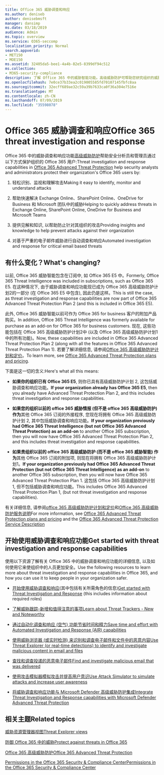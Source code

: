 ```yaml
---
title: Office 365 威胁调查和响应
ms.author: deniseb
author: denisebmsft
manager: dansimp
ms.date: 03/18/2019
audience: Admin
ms.topic: overview
ms.service: O365-seccomp
localization_priority: Normal
search.appverid:
- MET150
- MOE150
ms.assetid: 32405da5-bee1-4a4b-82e5-8399df94c512
ms.collection:
- M365-security-compliance
description: 了解 Office 365 中的威胁智能功能。高级威胁防护可帮助您研究组织的威胁、响应恶意软件、网络钓鱼和 Office 365 已代表您检测到的其他攻击, 并搜索威胁指示器.
ms.openlocfilehash: 7e0ce37b33ea2c019005585fd70107145fbfc8aa
ms.sourcegitcommit: 32ecff689ae32c59a39b7633ca0f36a304e7516e
ms.translationtype: MT
ms.contentlocale: zh-CN
ms.lasthandoff: 07/09/2019
ms.locfileid: "35598078"
---
```

# <a name="office-365-threat-investigation-and-response"></a><span data-ttu-id="bfe7d-103">Office 365 威胁调查和响应</span><span class="sxs-lookup"><span data-stu-id="bfe7d-103">Office 365 threat investigation and response</span></span>

<span data-ttu-id="bfe7d-104">Office 365 中的威胁调查和响应功能[高级威胁防护](office-365-atp.md)帮助安全分析员和管理员通过以下方式保护组织的 Office 365 用户:</span><span class="sxs-lookup"><span data-stu-id="bfe7d-104">Threat investigation and response capabilities in [Office 365 Advanced Threat Protection](office-365-atp.md) help security analysts and administrators protect their organization's Office 365 users by:</span></span>
  
1. <span data-ttu-id="bfe7d-105">轻松识别、监视和理解攻击</span><span class="sxs-lookup"><span data-stu-id="bfe7d-105">Making it easy to identify, monitor and understand attacks</span></span>
    
2. <span data-ttu-id="bfe7d-106">帮助快速解决 Exchange Online、SharePoint Online、OneDrive for Business 和 Microsoft 团队中的威胁</span><span class="sxs-lookup"><span data-stu-id="bfe7d-106">Helping to quickly address threats in Exchange Online, SharePoint Online, OneDrive for Business and Microsoft Teams</span></span>
    
3. <span data-ttu-id="bfe7d-107">提供见解和知识, 以帮助防止针对其组织的攻击</span><span class="sxs-lookup"><span data-stu-id="bfe7d-107">Providing insights and knowledge to help prevent attacks against their organization</span></span>

4. <span data-ttu-id="bfe7d-108">对基于严重的电子邮件威胁进行自动调查和响应</span><span class="sxs-lookup"><span data-stu-id="bfe7d-108">Automated investigation and response for critical email based threats</span></span>
    
 
## <a name="whats-changing"></a><span data-ttu-id="bfe7d-109">有什么变化？</span><span class="sxs-lookup"><span data-stu-id="bfe7d-109">What's changing?</span></span>

<span data-ttu-id="bfe7d-110">以前, Office 365 威胁智能包含在订阅中, 如 Office 365 E5 中。</span><span class="sxs-lookup"><span data-stu-id="bfe7d-110">Formerly, Office 365 Threat Intelligence was included in subscriptions, such as Office 365 E5.</span></span> <span data-ttu-id="bfe7d-111">在这种情况下, 由于威胁调查和响应功能现已成为 Office 365 高级威胁防护计划2的一部分 (在 Office 365 E5 中包含), 因此仍是这样。</span><span class="sxs-lookup"><span data-stu-id="bfe7d-111">This is still the case, as threat investigation and response capabilities are now part of Office 365 Advanced Threat Protection Plan 2 (and this is included in Office 365 E5).</span></span> 

<span data-ttu-id="bfe7d-112">此外, Office 365 威胁智能以前可作为 Office 365 for business 客户的附加产品购买。</span><span class="sxs-lookup"><span data-stu-id="bfe7d-112">In addition, Office 365 Threat Intelligence was formerly available for purchase as an add-on for Office 365 for business customers.</span></span> <span data-ttu-id="bfe7d-113">现在, 这些功能包括在 Office 365 高级威胁防护计划2中 (以及 Office 365 高级威胁防护计划1中的所有功能)。</span><span class="sxs-lookup"><span data-stu-id="bfe7d-113">Now, these capabilities are included in Office 365 Advanced Threat Protection Plan 2 (along with all the features in Office 365 Advanced Threat Protection Plan 1).</span></span> <span data-ttu-id="bfe7d-114">若要了解详细信息, 请参阅[Office 365 高级威胁防护计划和定价](https://products.office.com/exchange/advance-threat-protection)。</span><span class="sxs-lookup"><span data-stu-id="bfe7d-114">To learn more, see [Office 365 Advanced Threat Protection plans and pricing](https://products.office.com/exchange/advance-threat-protection).</span></span>

<span data-ttu-id="bfe7d-115">下面是这一切的含义:</span><span class="sxs-lookup"><span data-stu-id="bfe7d-115">Here's what all this means:</span></span>

- <span data-ttu-id="bfe7d-116">**如果你的组织已有 Office 365 E5**, 则你已具有高级威胁防护计划 2, 这包括威胁调查和响应功能。</span><span class="sxs-lookup"><span data-stu-id="bfe7d-116">**If your organization already has Office 365 E5**, then you already have Advanced Threat Protection Plan 2, and this includes threat investigation and response capabilities.</span></span>

- <span data-ttu-id="bfe7d-117">**如果您的组织以前的 office 365 威胁情报 (但不是 office 365 高级威胁防护) 作为**其他 Office 365 订阅的外接程序, 您现在将拥有 Office 365 高级威胁防护计划 2, 其中包括威胁调查和响应功能。</span><span class="sxs-lookup"><span data-stu-id="bfe7d-117">**If your organization previously had Office 365 Threat Intelligence (but not Office 365 Advanced Threat Protection) as an add-on** to another Office 365 subscription, then you will now have Office 365 Advanced Threat Protection Plan 2, and this includes threat investigation and response capabilities.</span></span> 

- <span data-ttu-id="bfe7d-118">**如果贵组织以前的 office 365 高级威胁防护 (而不是 office 365 威胁智能) 作为**其他 Office 365 订阅的附加项, 则现在将拥有 Office 365 高级威胁防护计划1。</span><span class="sxs-lookup"><span data-stu-id="bfe7d-118">**If your organization previously had Office 365 Advanced Threat Protection (but not Office 365 Threat Intelligence) as an add-on** to another Office 365 subscription, then you will now have Office 365 Advanced Threat Protection Plan 1.</span></span> <span data-ttu-id="bfe7d-119">这包括 Office 365 高级威胁防护计划 1, 但不包括威胁调查和响应功能。</span><span class="sxs-lookup"><span data-stu-id="bfe7d-119">This includes Office 365 Advanced Threat Protection Plan 1, (but not threat investigation and response capabilities).</span></span>

<span data-ttu-id="bfe7d-120">有关详细信息, 请参阅[office 365 高级威胁防护计划和定价](https://products.office.com/exchange/advance-threat-protection)和[Office 365 高级威胁防护服务说明](https://docs.microsoft.com/office365/servicedescriptions/office-365-advanced-threat-protection-service-description#whats-new-in-office-365-advanced-threat-protection-atp)</span><span class="sxs-lookup"><span data-stu-id="bfe7d-120">For more information, see [Office 365 Advanced Threat Protection plans and pricing](https://products.office.com/exchange/advance-threat-protection) and the [Office 365 Advanced Threat Protection Service Description](https://docs.microsoft.com/office365/servicedescriptions/office-365-advanced-threat-protection-service-description#whats-new-in-office-365-advanced-threat-protection-atp)</span></span>

## <a name="get-started-with-threat-investigation-and-response-capabilities"></a><span data-ttu-id="bfe7d-121">开始使用威胁调查和响应功能</span><span class="sxs-lookup"><span data-stu-id="bfe7d-121">Get started with threat investigation and response capabilities</span></span>

<span data-ttu-id="bfe7d-122">使用以下资源了解有关 Office 365 中的威胁调查和响应功能的详细信息, 以及如何使用它来使组织中的人员更加安全。</span><span class="sxs-lookup"><span data-stu-id="bfe7d-122">Use the following resources to learn more about threat investigation and response capabilities in Office 365, and how you can use it to keep people in your organization safer.</span></span>
  
- <span data-ttu-id="bfe7d-123">[开始使用威胁调查和响应](get-started-with-ti.md)(其中包括有关所需角色的信息)</span><span class="sxs-lookup"><span data-stu-id="bfe7d-123">[Get started with Threat Investigation and Response](get-started-with-ti.md) (this includes information about required roles)</span></span> 
    
- [<span data-ttu-id="bfe7d-124">了解威胁跟踪-新增和值得注意的事项</span><span class="sxs-lookup"><span data-stu-id="bfe7d-124">Learn about Threat Trackers - New and Noteworthy</span></span>](threat-trackers.md)

- [<span data-ttu-id="bfe7d-125">通过自动化调查和响应 (空气) 功能节省时间和精力</span><span class="sxs-lookup"><span data-stu-id="bfe7d-125">Save time and effort with Automated Investigation and Response (AIR) capabilities</span></span>](automated-investigation-response-office.md)

- [<span data-ttu-id="bfe7d-126">使用威胁浏览器 (或实时检测) 来识别和调查电子邮件和文件中的恶意内容</span><span class="sxs-lookup"><span data-stu-id="bfe7d-126">Use Threat Explorer (or real-time detections) to identify and investigate malicious content in email and files</span></span>](threat-explorer.md)
    
- [<span data-ttu-id="bfe7d-127">查找和调查投递的恶意电子邮件</span><span class="sxs-lookup"><span data-stu-id="bfe7d-127">Find and investigate malicious email that was delivered</span></span>](investigate-malicious-email-that-was-delivered.md)
    
- [<span data-ttu-id="bfe7d-128">使用攻击模拟器模拟攻击并提高用户意识</span><span class="sxs-lookup"><span data-stu-id="bfe7d-128">Use Attack Simulator to simulate attacks and increase user awareness</span></span>](attack-simulator.md)
    
- [<span data-ttu-id="bfe7d-129">将威胁调查和响应功能与 Microsoft Defender 高级威胁防护集成</span><span class="sxs-lookup"><span data-stu-id="bfe7d-129">Integrate Threat Investigation and Response capabilities with Microsoft Defender Advanced Threat Protection</span></span>](integrate-office-365-ti-with-wdatp.md)
    
## <a name="related-topics"></a><span data-ttu-id="bfe7d-130">相关主题</span><span class="sxs-lookup"><span data-stu-id="bfe7d-130">Related topics</span></span>

[<span data-ttu-id="bfe7d-131">威胁资源管理器视图</span><span class="sxs-lookup"><span data-stu-id="bfe7d-131">Threat Explorer views</span></span>](threat-explorer-views.md)

[<span data-ttu-id="bfe7d-132">防御 Office 365 中的威胁</span><span class="sxs-lookup"><span data-stu-id="bfe7d-132">Protect against threats in Office 365</span></span>](protect-against-threats.md)
  
[<span data-ttu-id="bfe7d-133">Office 365 高级威胁防护</span><span class="sxs-lookup"><span data-stu-id="bfe7d-133">Office 365 Advanced Threat Protection</span></span>](office-365-atp.md)
  
[<span data-ttu-id="bfe7d-134">Permissions in the Office 365 Security &amp; Compliance Center</span><span class="sxs-lookup"><span data-stu-id="bfe7d-134">Permissions in the Office 365 Security &amp; Compliance Center</span></span>](permissions-in-the-security-and-compliance-center.md)
 
